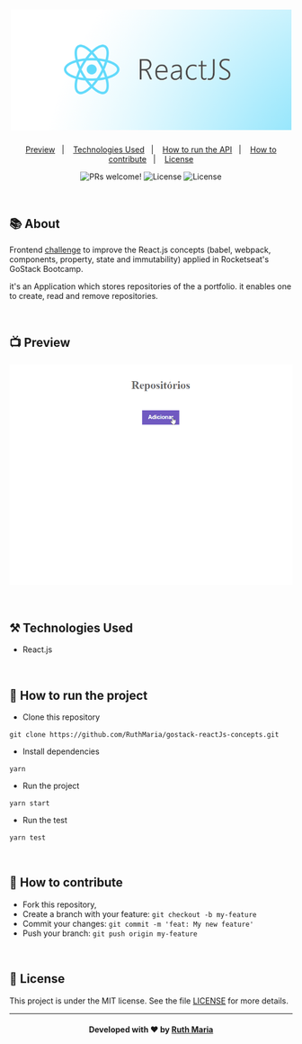 <h1 align="center">
  <a href="https://github.com/csorlandi/nodejs-concepts">
    <img alt="Logo ReactJS" src="./assets/logo.png" width="500px" />
  </a>
</h1>

<p align="center">
  <a href="#execution">Preview</a>&nbsp;&nbsp;&nbsp;|&nbsp;&nbsp;&nbsp;  
  <a href="#technologies">Technologies Used</a>&nbsp;&nbsp;&nbsp;|&nbsp;&nbsp;&nbsp;
  <a href="#run">How to run the API</a>&nbsp;&nbsp;&nbsp;|&nbsp;&nbsp;&nbsp;
  <a href="#contribute">How to contribute</a>&nbsp;&nbsp;&nbsp;|&nbsp;&nbsp;&nbsp;
  <a href="#license">License</a>
</p>

<p align="center">
 <img src="https://img.shields.io/static/v1?label=PRs&message=welcome&color=03A9F4&labelColor=000000" alt="PRs welcome!" /> 

  <img alt="License" src="https://img.shields.io/badge/Made%20by-Ruth%20Maria-%2303A9F4">

  <img alt="License" src="https://img.shields.io/static/v1?label=license&message=MIT&color=03A9F4&labelColor=000000">
</p>

<br>

## :books: About

Frontend [challenge](https://github.com/rocketseat-education/bootcamp-gostack-desafios/tree/master/desafio-conceitos-reactjs) to improve the React.js concepts (babel, webpack, components, property, state and immutability) applied in Rocketseat's GoStack Bootcamp.

 it's an Application which stores repositories of the a portfolio. it enables one to create, read and remove repositories.

<a id="execution"></a><br>

 ## :tv: Preview

![video](./assets/video.gif)


<a id="technologies"></a><br>

## ⚒️ Technologies Used
  * React.js
  

<a id="run"></a><br>

## 🚀 How to run the project

- Clone this repository

```
git clone https://github.com/RuthMaria/gostack-reactJs-concepts.git
```

- Install dependencies

```
yarn 
```

- Run the project

```
yarn start
```

- Run the test

```
yarn test
```

<br>

## 🎯 How to contribute

- Fork this repository,
- Create a branch with your feature: `git checkout -b my-feature`
- Commit your changes: `git commit -m 'feat: My new feature'`
- Push your branch: `git push origin my-feature`

<a id="license"></a><br>

## :memo: License

This project is under the MIT license. See the  file [LICENSE](LICENSE.md) for more details.

---

<h4 align="center">
    Developed with ❤️ by <a href="https://www.linkedin.com/in/ruth-maria-9b256071/" target="_blank">Ruth Maria</a>
</h4>
